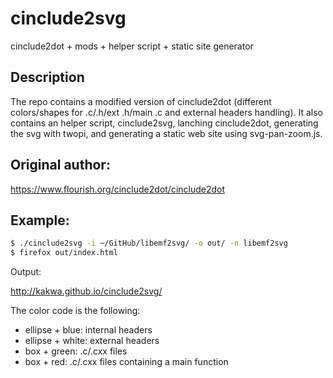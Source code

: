 # cinclude2svg

cinclude2dot + mods + helper script + static site generator

## Description

The repo contains a modified version of cinclude2dot (different colors/shapes for .c/.h/ext .h/main .c and external headers handling).
It also contains an helper script, cinclude2svg, lanching cinclude2dot, generating the svg with twopi, and generating a static web site using svg-pan-zoom.js.

## Original author:

https://www.flourish.org/cinclude2dot/cinclude2dot

## Example:

```bash
$ ./cinclude2svg -i ~/GitHub/libemf2svg/ -o out/ -n libemf2svg
$ firefox out/index.html
```

Output:

http://kakwa.github.io/cinclude2svg/

The color code is the following:

* ellipse + blue: internal headers
* ellipse + white: external headers
* box + green: .c/.cxx files
* box + red: .c/.cxx files containing a main function
